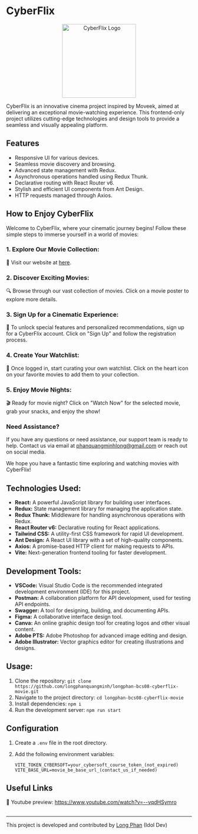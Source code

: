 # CyberFlix

<p align="center">
  <img src="https://media.discordapp.net/attachments/1026660684739653674/1189952444277469254/Camera_Cinematography_Logo.png" alt="CyberFlix Logo" width="200" height="200">
</p>

CyberFlix is an innovative cinema project inspired by Moveek, aimed at delivering an exceptional movie-watching experience. This frontend-only project utilizes cutting-edge technologies and design tools to provide a seamless and visually appealing platform.

## Features

- Responsive UI for various devices.
- Seamless movie discovery and browsing.
- Advanced state management with Redux.
- Asynchronous operations handled using Redux Thunk.
- Declarative routing with React Router v6.
- Stylish and efficient UI components from Ant Design.
- HTTP requests managed through Axios.

## How to Enjoy CyberFlix

Welcome to CyberFlix, where your cinematic journey begins! Follow these simple steps to immerse yourself in a world of movies:

### 1. Explore Our Movie Collection:

🎥 Visit our website at [here](https://longphan-idoldev-bcs08-cyberflix-movie.vercel.app).

### 2. Discover Exciting Movies:

🔍 Browse through our vast collection of movies. Click on a movie poster to explore more details.

### 3. Sign Up for a Cinematic Experience:

🍿 To unlock special features and personalized recommendations, sign up for a CyberFlix account. Click on "Sign Up" and follow the registration process.

### 4. Create Your Watchlist:

💼 Once logged in, start curating your own watchlist. Click on the heart icon on your favorite movies to add them to your collection.

### 5. Enjoy Movie Nights:

🎬 Ready for movie night? Click on "Watch Now" for the selected movie, grab your snacks, and enjoy the show!

### Need Assistance?

If you have any questions or need assistance, our support team is ready to help. Contact us via email at phanquangminhlong@gmail.com or reach out on social media.

We hope you have a fantastic time exploring and watching movies with CyberFlix!

## Technologies Used:

- **React:** A powerful JavaScript library for building user interfaces.
- **Redux:** State management library for managing the application state.
- **Redux Thunk:** Middleware for handling asynchronous operations with Redux.
- **React Router v6:** Declarative routing for React applications.
- **Tailwind CSS:** A utility-first CSS framework for rapid UI development.
- **Ant Design:** A React UI library with a set of high-quality components.
- **Axios:** A promise-based HTTP client for making requests to APIs.
- **Vite:** Next-generation frontend tooling for faster development.

## Development Tools:

- **VSCode:** Visual Studio Code is the recommended integrated development environment (IDE) for this project.
- **Postman:** A collaboration platform for API development, used for testing API endpoints.
- **Swagger:** A tool for designing, building, and documenting APIs.
- **Figma:** A collaborative interface design tool.
- **Canva:** An online graphic design tool for creating logos and other visual content.
- **Adobe PTS:** Adobe Photoshop for advanced image editing and design.
- **Adobe Illustrator:** Vector graphics editor for creating illustrations and designs.

## Usage:

1. Clone the repository: `git clone https://github.com/longphanquangminh/longphan-bcs08-cyberflix-movie.git`
2. Navigate to the project directory: `cd longphan-bcs08-cyberflix-movie`
3. Install dependencies: `npm i`
4. Run the development server: `npm run start`

## Configuration

1. Create a `.env` file in the root directory.
2. Add the following environment variables:

   ```env
   VITE_TOKEN_CYBERSOFT=your_cybersoft_course_token_(not_expired)
   VITE_BASE_URL=movie_be_base_url_(contact_us_if_needed)
   ```

## Useful Links

🌟 Youtube preview: https://www.youtube.com/watch?v=--vqdHSymro

##

---

This project is developed and contributed by [Long Phan](https://github.com/longphanquangminh) (Idol Dev)
